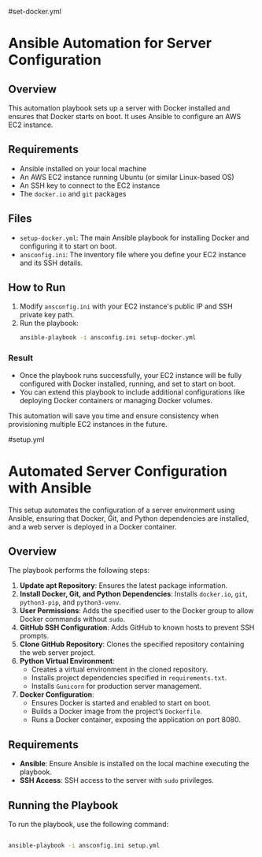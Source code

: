 #set-docker.yml
# Ansible Automation for Server Configuration

## Overview
This automation playbook sets up a server with Docker installed and ensures that Docker starts on boot. It uses Ansible to configure an AWS EC2 instance.

## Requirements
- Ansible installed on your local machine
- An AWS EC2 instance running Ubuntu (or similar Linux-based OS)
- An SSH key to connect to the EC2 instance
- The `docker.io` and `git` packages

## Files
- `setup-docker.yml`: The main Ansible playbook for installing Docker and configuring it to start on boot.
- `ansconfig.ini`: The inventory file where you define your EC2 instance and its SSH details.

## How to Run

1. Modify `ansconfig.ini` with your EC2 instance's public IP and SSH private key path.
2. Run the playbook:
   ```bash
   ansible-playbook -i ansconfig.ini setup-docker.yml


### Result
- Once the playbook runs successfully, your EC2 instance will be fully configured with Docker installed, running, and set to start on boot.
- You can extend this playbook to include additional configurations like deploying Docker containers or managing Docker volumes. 

This automation will save you time and ensure consistency when provisioning multiple EC2 instances in the future.


#setup.yml
# Automated Server Configuration with Ansible

This setup automates the configuration of a server environment using Ansible, ensuring that Docker, Git, and Python dependencies are installed, and a web server is deployed in a Docker container.

## Overview

The playbook performs the following steps:
1. **Update apt Repository**: Ensures the latest package information.
2. **Install Docker, Git, and Python Dependencies**: Installs `docker.io`, `git`, `python3-pip`, and `python3-venv`.
3. **User Permissions**: Adds the specified user to the Docker group to allow Docker commands without `sudo`.
4. **GitHub SSH Configuration**: Adds GitHub to known hosts to prevent SSH prompts.
5. **Clone GitHub Repository**: Clones the specified repository containing the web server project.
6. **Python Virtual Environment**:
   - Creates a virtual environment in the cloned repository.
   - Installs project dependencies specified in `requirements.txt`.
   - Installs `Gunicorn` for production server management.
7. **Docker Configuration**:
   - Ensures Docker is started and enabled to start on boot.
   - Builds a Docker image from the project’s `Dockerfile`.
   - Runs a Docker container, exposing the application on port 8080.

## Requirements

- **Ansible**: Ensure Ansible is installed on the local machine executing the playbook.
- **SSH Access**: SSH access to the server with `sudo` privileges.

## Running the Playbook

To run the playbook, use the following command:

```bash

ansible-playbook -i ansconfig.ini setup.yml